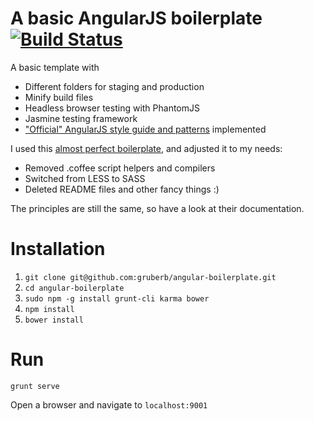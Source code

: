 # A basic AngularJS boilerplate  [![Build Status](https://travis-ci.org/gruberb/angular-boilerplate.svg?branch=master)](https://travis-ci.org/gruberb/angular-boilerplate)

A basic template with
- Different folders for staging and production
- Minify build files
- Headless browser testing with PhantomJS
- Jasmine testing framework
- ["Official" AngularJS style guide and patterns](https://github.com/johnpapa/angular-styleguide) implemented

I used this [almost perfect boilerplate](https://github.com/ngbp/ngbp), and adjusted it to my needs:
- Removed .coffee script helpers and compilers
- Switched from LESS to SASS
- Deleted README files and other fancy things :)

The principles are still the same, so have a look at their documentation.

# Installation

1. `git clone git@github.com:gruberb/angular-boilerplate.git`
2. `cd angular-boilerplate`
3. `sudo npm -g install grunt-cli karma bower`
4. `npm install`
5. `bower install`

# Run

`grunt serve`

Open a browser and navigate to `localhost:9001`
